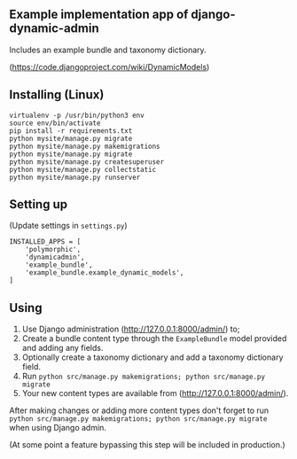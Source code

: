 ## Example implementation app of django-dynamic-admin

Includes an example bundle and taxonomy dictionary.

(https://code.djangoproject.com/wiki/DynamicModels)

## Installing (Linux)
```
virtualenv -p /usr/bin/python3 env
source env/bin/activate
pip install -r requirements.txt
python mysite/manage.py migrate
python mysite/manage.py makemigrations
python mysite/manage.py migrate
python mysite/manage.py createsuperuser
python mysite/manage.py collectstatic
python mysite/manage.py runserver
```

## Setting up

(Update settings in `settings.py`)

```
INSTALLED_APPS = [
    'polymorphic',
    'dynamicadmin',
    'example_bundle',
    'example_bundle.example_dynamic_models',
]
```

## Using
1. Use Django administration (http://127.0.0.1:8000/admin/) to;
2. Create a bundle content type through the `ExampleBundle` model provided and adding any fields.
3. Optionally create a taxonomy dictionary and add a taxonomy dictionary field.
4. Run `python src/manage.py makemigrations; python src/manage.py migrate`
5. Your new content types are available from (http://127.0.0.1:8000/admin/).

After making changes or adding more content types don't forget to run `python src/manage.py makemigrations; python src/manage.py migrate` when using Django admin.

(At some point a feature bypassing this step will be included in production.)

